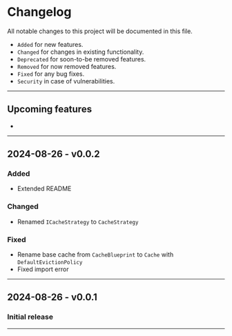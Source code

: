 # Changelog
All notable changes to this project will be documented in this file.
 - `Added` for new features.
 - `Changed` for changes in existing functionality.
 - `Deprecated` for soon-to-be removed features.
 - `Removed` for now removed features.
 - `Fixed` for any bug fixes.
 - `Security` in case of vulnerabilities.
<hr>
 

## Upcoming features
- <br>
<hr>


## 2024-08-26 - v0.0.2
### Added
- Extended README
### Changed
- Renamed `ICacheStrategy` to `CacheStrategy` 
### Fixed
- Rename base cache from `CacheBlueprint` to `Cache` with `DefaultEvictionPolicy`
- Fixed import error
<hr>

## 2024-08-26 - v0.0.1
### Initial release 
<hr>
